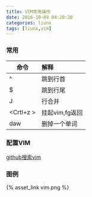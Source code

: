```yaml
---
title: VIM常用操作
date: 2016-10-09 04:20:20
categories: liunx
tags: [liunx,vim]
---
```


### 常用


| 命令          | 解释         |
| ------------- |:-------------| 
| ^             | 跳到行首      |
| $             | 跳到行尾      |
| J             | 行合并       |
| &lt;Crtl+z &gt;     | 挂起vim,fg返回 | 
| daw|删掉一个单词|




### 配置VIM

[github搜索vim](https://github.com/search?utf8=%E2%9C%93&q=vim)



### 图例

{% asset_link vim.png  %}